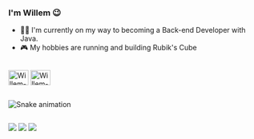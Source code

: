### I'm Willem 😉

- 👨‍💻 I'm currently on my way to becoming a Back-end Developer with Java.
- 🎮 My hobbies are running and building Rubik's Cube

<div style="display: inline_block"><br>
  
  <img align="center" alt="Willem-Java" height="30" width="40" src="https://cdn.jsdelivr.net/gh/devicons/devicon/icons/java/java-original.svg">
  <img align="center" alt="Willem-JavaScript" height="30" width="40" src="https://cdn.jsdelivr.net/gh/devicons/devicon/icons/javascript/javascript-original.svg">
  
  ##
  
  ![Snake animation](https://github.com/franciscowillem/franciscowillem/blob/output/github-contribution-grid-snake.svg)
  
  ##
 
<div>
   <a href="https://www.linkedin.com/in/franciscowillem" target="_blank"><img src="https://img.shields.io/badge/-LinkedIn-%230077B5?style=for-the-badge&logo=linkedin&logoColor=white" target="_blank"></a>
  <a href="https://www.youtube.com/channel/UCYsx35v0deeh5ZP55XhFvqw" target="_blank"><img src="https://img.shields.io/badge/YouTube-FF0000?style=for-the-badge&logo=youtube&logoColor=white" target="_blank"></a>
  <a href="https://open.spotify.com/user/t2mhqwyecljybxjrab1osi25v" target="_blank"><img src="https://img.shields.io/badge/Spotify-1ED760?&style=for-the-badge&logo=spotify&logoColor=white" target="_blank"></a>
</div>
